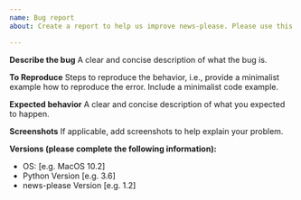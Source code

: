 ```yaml
---
name: Bug report
about: Create a report to help us improve news-please. Please use this issue template when reporting a bug or other issue, always. It helps us to better understand the issue at hand.

---
```


**Describe the bug**
A clear and concise description of what the bug is.

**To Reproduce**
Steps to reproduce the behavior, i.e., provide a minimalist example how to reproduce the error. Include a minimalist code example.

**Expected behavior**
A clear and concise description of what you expected to happen.

**Screenshots**
If applicable, add screenshots to help explain your problem.

**Versions (please complete the following information):**
 - OS: [e.g. MacOS 10.2]
 - Python Version [e.g. 3.6]
 - news-please Version [e.g. 1.2]
